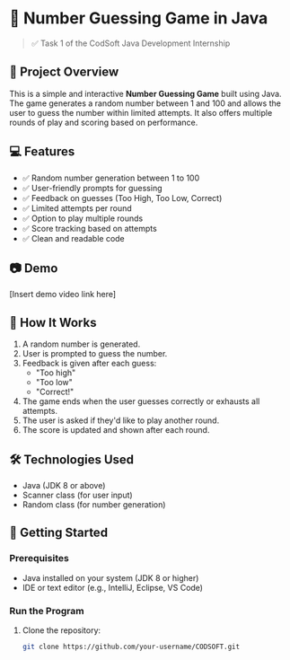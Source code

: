 # 🎯 Number Guessing Game in Java

> ✅ Task 1 of the CodSoft Java Development Internship

## 📌 Project Overview

This is a simple and interactive **Number Guessing Game** built using Java.  
The game generates a random number between 1 and 100 and allows the user to guess the number within limited attempts. It also offers multiple rounds of play and scoring based on performance.

## 💻 Features

- ✅ Random number generation between 1 to 100
- ✅ User-friendly prompts for guessing
- ✅ Feedback on guesses (Too High, Too Low, Correct)
- ✅ Limited attempts per round
- ✅ Option to play multiple rounds
- ✅ Score tracking based on attempts
- ✅ Clean and readable code

## 📷 Demo

[Insert demo video link here]

## 🧠 How It Works

1. A random number is generated.
2. User is prompted to guess the number.
3. Feedback is given after each guess:
   - "Too high"
   - "Too low"
   - "Correct!"
4. The game ends when the user guesses correctly or exhausts all attempts.
5. The user is asked if they'd like to play another round.
6. The score is updated and shown after each round.

## 🛠️ Technologies Used

- Java (JDK 8 or above)
- Scanner class (for user input)
- Random class (for number generation)

## 🚀 Getting Started

### Prerequisites
- Java installed on your system (JDK 8 or higher)
- IDE or text editor (e.g., IntelliJ, Eclipse, VS Code)

### Run the Program
1. Clone the repository:
   ```bash
   git clone https://github.com/your-username/CODSOFT.git
